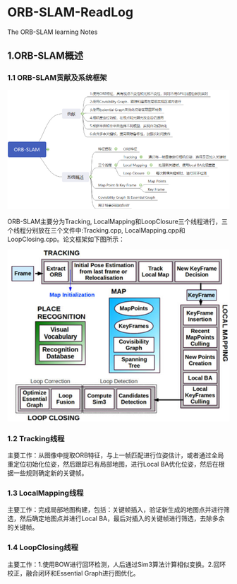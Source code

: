 # ORB-SLAM-ReadLog
The ORB-SLAM learning Notes

## 1.ORB-SLAM概述

### 1.1 ORB-SLAM贡献及系统框架

![System](https://github.com/Oyssster/ORB-SLAM-ReadLog/blob/main/MarkdownPhoto/System.png)

ORB-SLAM主要分为Tracking, LocalMapping和LoopClosure三个线程进行，三个线程分别放在三个文件中:Tracking.cpp, LocalMapping.cpp和LoopClosing.cpp。论文框架如下图所示：

![Architecture](https://github.com/Oyssster/ORB-SLAM-ReadLog/blob/main/MarkdownPhoto/Architecture.png)

### 1.2 Tracking线程

主要工作：从图像中提取ORB特征，与上一帧匹配进行位姿估计，或者通过全局重定位初始化位姿，然后跟踪已有局部地图，进行Local BA优化位姿，然后在根据一些规则确定新的关键帧。

### 1.3 LocalMapping线程

主要工作：完成局部地图构建，包括：关键帧插入，验证新生成的地图点并进行筛选，然后确定地图点并进行Local BA，最后对插入的关键帧进行筛选，去除多余的关键帧。

### 1.4 LoopClosing线程

主要工作：1.使用BOW进行回环检测，人后通过Sim3算法计算相似变换。2.回环校正，融合闭环和Essential Graph进行图优化。